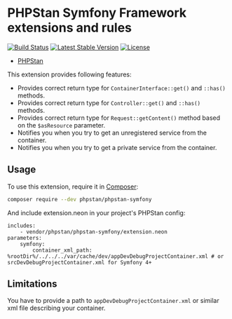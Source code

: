 # PHPStan Symfony Framework extensions and rules

[![Build Status](https://travis-ci.org/phpstan/phpstan-symfony.svg)](https://travis-ci.org/phpstan/phpstan-symfony)
[![Latest Stable Version](https://poser.pugx.org/phpstan/phpstan-symfony/v/stable)](https://packagist.org/packages/phpstan/phpstan-symfony)
[![License](https://poser.pugx.org/phpstan/phpstan-symfony/license)](https://packagist.org/packages/phpstan/phpstan-symfony)

* [PHPStan](https://github.com/phpstan/phpstan)

This extension provides following features:

* Provides correct return type for `ContainerInterface::get()` and `::has()` methods.
* Provides correct return type for `Controller::get()` and `::has()` methods.
* Provides correct return type for `Request::getContent()` method based on the `$asResource` parameter.
* Notifies you when you try to get an unregistered service from the container.
* Notifies you when you try to get a private service from the container.

## Usage

To use this extension, require it in [Composer](https://getcomposer.org/):

```bash
composer require --dev phpstan/phpstan-symfony
```

And include extension.neon in your project's PHPStan config:

```
includes:
    - vendor/phpstan/phpstan-symfony/extension.neon
parameters:
    symfony:
        container_xml_path: %rootDir%/../../../var/cache/dev/appDevDebugProjectContainer.xml # or srcDevDebugProjectContainer.xml for Symfony 4+
```

## Limitations

You have to provide a path to `appDevDebugProjectContainer.xml` or similar xml file describing your container.
